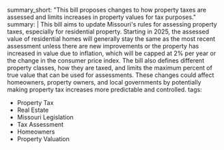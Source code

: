 summary_short: "This bill proposes changes to how property taxes are assessed and limits increases in property values for tax purposes."
summary: |
  This bill aims to update Missouri's rules for assessing property taxes, especially for residential property. Starting in 2025, the assessed value of residential homes will generally stay the same as the most recent assessment unless there are new improvements or the property has increased in value due to inflation, which will be capped at 2% per year or the change in the consumer price index. The bill also defines different property classes, how they are taxed, and limits the maximum percent of true value that can be used for assessments. These changes could affect homeowners, property owners, and local governments by potentially making property tax increases more predictable and controlled.
tags:
  - Property Tax
  - Real Estate
  - Missouri Legislation
  - Tax Assessment
  - Homeowners
  - Property Valuation
